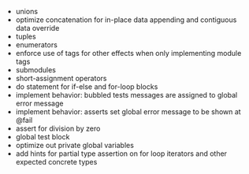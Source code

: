 - unions
- optimize concatenation for in-place data appending and contiguous data override
- tuples
- enumerators
- enforce use of tags for other effects when only implementing module tags
- submodules
- short-assignment operators
- do statement for if-else and for-loop blocks
- implement behavior: bubbled tests messages are assigned to global error message
- implement behavior: asserts set global error message to be shown at @fail 
- assert for division by zero
- global test block
- optimize out private global variables
- add hints for partial type assertion on for loop iterators and other expected concrete types
